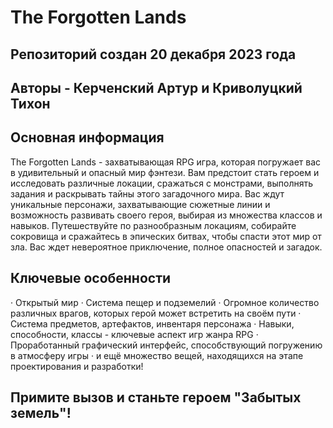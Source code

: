 # The Forgotten Lands
## Репозиторий создан 20 декабря 2023 года 
## Авторы - Керченский Артур и Криволуцкий Тихон
## Основная информация
The Forgotten Lands - захватывающая RPG игра, которая погружает вас в удивительный и опасный мир фэнтези. Вам предстоит стать героем и исследовать различные локации, сражаться с монстрами, выполнять задания и раскрывать тайны этого загадочного мира. Вас ждут уникальные персонажи, захватывающие сюжетные линии и возможность развивать своего героя, выбирая из множества классов и навыков. Путешествуйте по разнообразным локациям, собирайте сокровища и сражайтесь в эпических битвах, чтобы спасти этот мир от зла. Вас ждет невероятное приключение, полное опасностей и загадок.
## Ключевые особенности
· Открытый мир
· Система пещер и подземелий
· Огромное количество различных врагов, которых герой может встретить на своём пути
· Система предметов, артефактов, инвентаря персонажа
· Навыки, способности, классы - ключевые аспект игр жанра RPG
· Проработанный графический интерфейс, способствующий погружению в атмосферу игры
· и ещё множество вещей, находящихся на этапе проектирования и разработки!
## Примите вызов и станьте героем "Забытых земель"!
